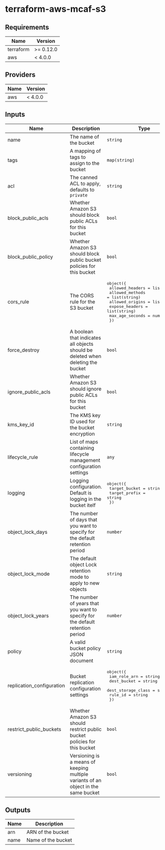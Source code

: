 # terraform-aws-mcaf-s3

<!--- BEGIN_TF_DOCS --->
## Requirements

| Name | Version |
|------|---------|
| terraform | >= 0.12.0 |
| aws | < 4.0.0 |

## Providers

| Name | Version |
|------|---------|
| aws | < 4.0.0 |

## Inputs

| Name | Description | Type | Default | Required |
|------|-------------|------|---------|:--------:|
| name | The name of the bucket | `string` | n/a | yes |
| tags | A mapping of tags to assign to the bucket | `map(string)` | n/a | yes |
| acl | The canned ACL to apply, defaults to `private` | `string` | `"private"` | no |
| block\_public\_acls | Whether Amazon S3 should block public ACLs for this bucket | `bool` | `true` | no |
| block\_public\_policy | Whether Amazon S3 should block public bucket policies for this bucket | `bool` | `true` | no |
| cors\_rule | The CORS rule for the S3 bucket | <pre>object({<br>    allowed_headers = list(string)<br>    allowed_methods = list(string)<br>    allowed_origins = list(string)<br>    expose_headers  = list(string)<br>    max_age_seconds = number<br>  })</pre> | `null` | no |
| force\_destroy | A boolean that indicates all objects should be deleted when deleting the bucket | `bool` | `false` | no |
| ignore\_public\_acls | Whether Amazon S3 should ignore public ACLs for this bucket | `bool` | `true` | no |
| kms\_key\_id | The KMS key ID used for the bucket encryption | `string` | `null` | no |
| lifecycle\_rule | List of maps containing lifecycle management configuration settings | `any` | `[]` | no |
| logging | Logging configuration. Default is logging in the bucket itelf | <pre>object({<br>    target_bucket = string<br>    target_prefix = string<br>  })</pre> | <pre>{<br>  "target_bucket": null,<br>  "target_prefix": "s3_access_logs"<br>}</pre> | no |
| object\_lock\_days | The number of days that you want to specify for the default retention period | `number` | `null` | no |
| object\_lock\_mode | The default object Lock retention mode to apply to new objects | `string` | `null` | no |
| object\_lock\_years | The number of years that you want to specify for the default retention period | `number` | `null` | no |
| policy | A valid bucket policy JSON document | `string` | `null` | no |
| replication\_configuration | Bucket replication configuration settings | <pre>object({<br>    iam_role_arn       = string<br>    dest_bucket        = string<br>    dest_storage_class = string<br>    rule_id            = string<br>  })</pre> | `null` | no |
| restrict\_public\_buckets | Whether Amazon S3 should restrict public bucket policies for this bucket | `bool` | `true` | no |
| versioning | Versioning is a means of keeping multiple variants of an object in the same bucket | `bool` | `false` | no |

## Outputs

| Name | Description |
|------|-------------|
| arn | ARN of the bucket |
| name | Name of the bucket |

<!--- END_TF_DOCS --->
